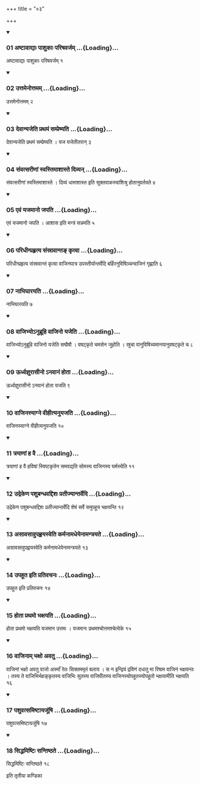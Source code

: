 +++
title = "०३"

+++

<div class="js_include" includetitle="true" newlevelforh1="3" unfilled="" url="/vedAH_yajuH/taittirIyam/sUtram/ApastambaH/shrautam/vishvAsa-prastutiH/08/03/01_aShTAvAdyAH_pAshukAH_pariShavarjam.md">
<details open><summary><h3>01 अष्टावाद्याः पाशुकाः परिषवर्जम् ...{Loading}...</h3></summary>

अष्टावाद्याः पाशुकाः परिषवर्जम् १
</details>
</div>


<div class="js_include" includetitle="true" newlevelforh1="3" unfilled="" url="/vedAH_yajuH/taittirIyam/sUtram/ApastambaH/shrautam/vishvAsa-prastutiH/08/03/02_uttamenottamam.md">
<details open><summary><h3>02 उत्तमेनोत्तमम् ...{Loading}...</h3></summary>

उत्तमेनोत्तमम् २
</details>
</div>


<div class="js_include" includetitle="true" newlevelforh1="3" unfilled="" url="/vedAH_yajuH/taittirIyam/sUtram/ApastambaH/shrautam/vishvAsa-prastutiH/08/03/03_devAnyajeti_prathamaM_sampreShyati.md">
<details open><summary><h3>03 देवान्यजेति प्रथमं सम्प्रेष्यति ...{Loading}...</h3></summary>

देवान्यजेति प्रथमं सम्प्रेष्यति । यज यजेतीतरान् ३
</details>
</div>


<div class="js_include" includetitle="true" newlevelforh1="3" unfilled="" url="/vedAH_yajuH/taittirIyam/sUtram/ApastambaH/shrautam/vishvAsa-prastutiH/08/03/04_saMvatsarINAM_svastimAshAste_divyan.md">
<details open><summary><h3>04 संवत्सरीणां स्वस्तिमाशास्ते दिव्यन् ...{Loading}...</h3></summary>

संवत्सरीणां स्वस्तिमाशास्ते । दिव्यं धामाशास्त इति सूक्तवाकस्याशिःषु होतानुवर्तयते ४
</details>
</div>


<div class="js_include" includetitle="true" newlevelforh1="3" unfilled="" url="/vedAH_yajuH/taittirIyam/sUtram/ApastambaH/shrautam/vishvAsa-prastutiH/08/03/05_evaM_yajamAno_japati.md">
<details open><summary><h3>05 एवं यजमानो जपति ...{Loading}...</h3></summary>

एवं यजमानो जपति । आशास इति मन्त्रं सन्नमति ५
</details>
</div>


<div class="js_include" includetitle="true" newlevelforh1="3" unfilled="" url="/vedAH_yajuH/taittirIyam/sUtram/ApastambaH/shrautam/vishvAsa-prastutiH/08/03/06_paridhInprahRtya_saMsrAvAnta~N_kRtvA.md">
<details open><summary><h3>06 परिधीन्प्रहृत्य संस्रावान्तङ् कृत्वा ...{Loading}...</h3></summary>

परिधीन्प्रहृत्य संस्रावान्तं कृत्वा वाजिनपात्र उपस्तीर्यान्तर्वेदि बर्हिरनुविषिञ्चन्वाजिनं गृह्णाति ६
</details>
</div>


<div class="js_include" includetitle="true" newlevelforh1="3" unfilled="" url="/vedAH_yajuH/taittirIyam/sUtram/ApastambaH/shrautam/vishvAsa-prastutiH/08/03/07_nAbhighArayati.md">
<details open><summary><h3>07 नाभिघारयति ...{Loading}...</h3></summary>

नाभिघारयति ७
</details>
</div>


<div class="js_include" includetitle="true" newlevelforh1="3" unfilled="" url="/vedAH_yajuH/taittirIyam/sUtram/ApastambaH/shrautam/vishvAsa-prastutiH/08/03/08_vAjibhyo-nubrUhi_vAjino_yajeti.md">
<details open><summary><h3>08 वाजिभ्योऽनुब्रूहि वाजिनो यजेति ...{Loading}...</h3></summary>

वाजिभ्योऽनुब्रूहि वाजिनो यजेति सम्प्रैषौ । वषट्कृते चमसेन जुहोति । स्रुचा वानुविषिच्यमानयानुवषट्कृते च ८
</details>
</div>


<div class="js_include" includetitle="true" newlevelforh1="3" unfilled="" url="/vedAH_yajuH/taittirIyam/sUtram/ApastambaH/shrautam/vishvAsa-prastutiH/08/03/09_UrdhvajnurAsIno.anavAnaM_hotA.md">
<details open><summary><h3>09 ऊर्ध्वज्ञुरासीनो ऽनवानं होता ...{Loading}...</h3></summary>

ऊर्ध्वज्ञुरासीनो ऽनवानं होता यजति ९
</details>
</div>


<div class="js_include" includetitle="true" newlevelforh1="3" unfilled="" url="/vedAH_yajuH/taittirIyam/sUtram/ApastambaH/shrautam/vishvAsa-prastutiH/08/03/10_vAjinasyAgne_vIhItyanuyajati.md">
<details open><summary><h3>10 वाजिनस्याग्ने वीहीत्यनुयजति ...{Loading}...</h3></summary>

वाजिनस्याग्ने वीहीत्यनुयजति १०
</details>
</div>


<div class="js_include" includetitle="true" newlevelforh1="3" unfilled="" url="/vedAH_yajuH/taittirIyam/sUtram/ApastambaH/shrautam/vishvAsa-prastutiH/08/03/11_trayANAM_ha_vai.md">
<details open><summary><h3>11 त्रयाणां ह वै ...{Loading}...</h3></summary>

त्रयाणां ह वै हविषां स्विष्टकृतेन समवद्यति सोमस्य वाजिनस्य घर्मस्येति ११
</details>
</div>


<div class="js_include" includetitle="true" newlevelforh1="3" unfilled="" url="/vedAH_yajuH/taittirIyam/sUtram/ApastambaH/shrautam/vishvAsa-prastutiH/08/03/12_udrekeNa_pashubandhavaddishaH_pratIjyAntarvedi.md">
<details open><summary><h3>12 उद्रेकेण पशुबन्धवद्दिशः प्रतीज्यान्तर्वेदि ...{Loading}...</h3></summary>

उद्रेकेण पशुबन्धवद्दिशः प्रतीज्यान्तर्वेदि शेषं सर्वे समुपहूय भक्षयन्ति १२
</details>
</div>


<div class="js_include" includetitle="true" newlevelforh1="3" unfilled="" url="/vedAH_yajuH/taittirIyam/sUtram/ApastambaH/shrautam/vishvAsa-prastutiH/08/03/13_asAvasAvupahvayasveti_karmanAmadheyenAmantrayate.md">
<details open><summary><h3>13 असावसावुपह्वयस्वेति कर्मनामधेयेनामन्त्रयते ...{Loading}...</h3></summary>

असावसावुपह्वयस्वेति कर्मनामधेयेनामन्त्रयते १३
</details>
</div>


<div class="js_include" includetitle="true" newlevelforh1="3" unfilled="" url="/vedAH_yajuH/taittirIyam/sUtram/ApastambaH/shrautam/vishvAsa-prastutiH/08/03/14_upahUta_iti_prativachanaH.md">
<details open><summary><h3>14 उपहूत इति प्रतिवचनः ...{Loading}...</h3></summary>

उपहूत इति प्रतिवचनः १४
</details>
</div>


<div class="js_include" includetitle="true" newlevelforh1="3" unfilled="" url="/vedAH_yajuH/taittirIyam/sUtram/ApastambaH/shrautam/vishvAsa-prastutiH/08/03/15_hotA_prathamo_bhaxayati.md">
<details open><summary><h3>15 होता प्रथमो भक्षयति ...{Loading}...</h3></summary>

होता प्रथमो भक्षयति यजमान उत्तमः । यजमानः प्रथमश्चोत्तमश्चेत्येके १५
</details>
</div>


<div class="js_include" includetitle="true" newlevelforh1="3" unfilled="" url="/vedAH_yajuH/taittirIyam/sUtram/ApastambaH/shrautam/vishvAsa-prastutiH/08/03/16_vAjinAm_bhaxo_avatu.md">
<details open><summary><h3>16 वाजिनाम् भक्षो अवतु ...{Loading}...</h3></summary>

वाजिनां भक्षो अवतु वाजो अस्माँ रेतः सिक्तममृतं बलाय । स न इन्द्रियं द्रविणं दधातु मा रिषाम वाजिनं भक्षयन्तः । तस्य ते वाजिभिर्भक्षङ्कृतस्य वाजिभिः सुतस्य वाजिपीतस्य वाजिनस्योपहूतस्योपहूतो भक्षयामीति भक्षयति १६
</details>
</div>


<div class="js_include" includetitle="true" newlevelforh1="3" unfilled="" url="/vedAH_yajuH/taittirIyam/sUtram/ApastambaH/shrautam/vishvAsa-prastutiH/08/03/17_pashuvatsamiShTAyajUMShi.md">
<details open><summary><h3>17 पशुवत्समिष्टायजूंषि ...{Loading}...</h3></summary>

पशुवत्समिष्टायजूंषि १७
</details>
</div>


<div class="js_include" includetitle="true" newlevelforh1="3" unfilled="" url="/vedAH_yajuH/taittirIyam/sUtram/ApastambaH/shrautam/vishvAsa-prastutiH/08/03/18_siddhamiShTiH_santiShThate.md">
<details open><summary><h3>18 सिद्धमिष्टिः सन्तिष्ठते ...{Loading}...</h3></summary>

सिद्धमिष्टिः सन्तिष्ठते १८
</details>
</div>



  
इति तृतीया कण्डिका 
